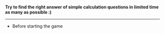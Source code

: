 **Try to find the right answer of simple calculation questions in limited time as many as possible :)**
_____________________________
* Before starting the game

<img src="/img/start.png" width="10" height="10">
